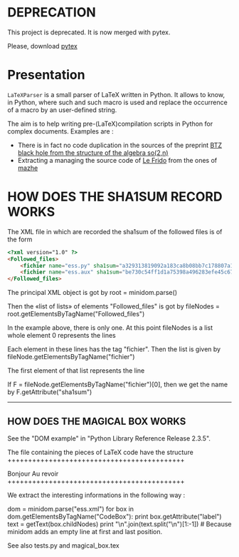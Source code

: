 # DEPRECATION

This project is deprecated. It is now merged with pytex.

Please, download [pytex](https://github.com/LaurentClaessens/pytex)



# Presentation

`LaTeXParser` is a small parser of LaTeX written in Python. It allows to know, in Python, where such and such macro is used and replace the occurrence of a macro by an user-defined string. 

The aim is to help writing pre-(LaTeX)compilation scripts in Python for complex documents. Examples are :

* There is in fact no code duplication in the sources of the preprint [BTZ black hole from the structure of the algebra so(2,n)](http://arxiv.org/abs/0912.2267)
* Extracting a managing the source code of [Le Frido](http://laurent.claessens-donadello.eu/pdf/lefrido.pdf) from the ones of [mazhe](http://laurent.claessens-donadello.eu/pdf/mazhe.pdf)



# HOW DOES THE SHA1SUM RECORD WORKS


The XML file in which are recorded the sha1sum of the followed files is of the form 

```html
<?xml version="1.0" ?>
<Followed_files>
	<fichier name="ess.py" sha1sum="a329313819092a183ca8b08bb7c178807a1a68b7"/>
	<fichier name="ess.aux" sha1sum="be730c54ff1d1a75398a496283efe45c675dc54f"/>
</Followed_files>
```


The principal XML object is got by
root = minidom.parse(<filename>)

Then the «list of lists» of elements "Followed_files" is got by
fileNodes = root.getElementsByTagName("Followed_files")

In the example above, there is only one. At this point fileNodes is a list whole element 0 represents the lines
	<fichier name="ess.py" sha1sum="a329313819092a183ca8b08bb7c178807a1a68b7"/>
	<fichier name="ess.aux" sha1sum="be730c54ff1d1a75398a496283efe45c675dc54f"/>

Each element in these lines has the tag "fichier". Then the list is given by
fileNode.getElementsByTagName("fichier")

The first element of that list represents the line
	<fichier name="ess.py" sha1sum="a329313819092a183ca8b08bb7c178807a1a68b7"/>

If F = fileNode.getElementsByTagName("fichier")[0], then we get the name by
F.getAttribute("sha1sum")


--------------------------------------------
HOW DOES THE MAGICAL BOX WORKS
--------------------------------------------

See the "DOM example" in "Python Library Reference Release 2.3.5".


The file containing the pieces of LaTeX code have the structure
+++++++++++++++++++++++++++++++++++++++++++
<?xml version="1.0" ?>

<TheBoxes>

<CodeBox label="My first example">
	Bonjour
</CodeBox>
<CodeBox label="My second example">
	Au revoir
</CodeBox>

</TheBoxes>
+++++++++++++++++++++++++++++++++++++++++++

We extract the interesting informations in the following way :



dom = minidom.parse("ess.xml")
for box in dom.getElementsByTagName("CodeBox"):
	print box.getAttribute("label")
	text = getText(box.childNodes)
	print "\n".join(text.split("\n")[1:-1])	# Because minidom adds an empty line at first and last position.

See also tests.py and magical_box.tex
